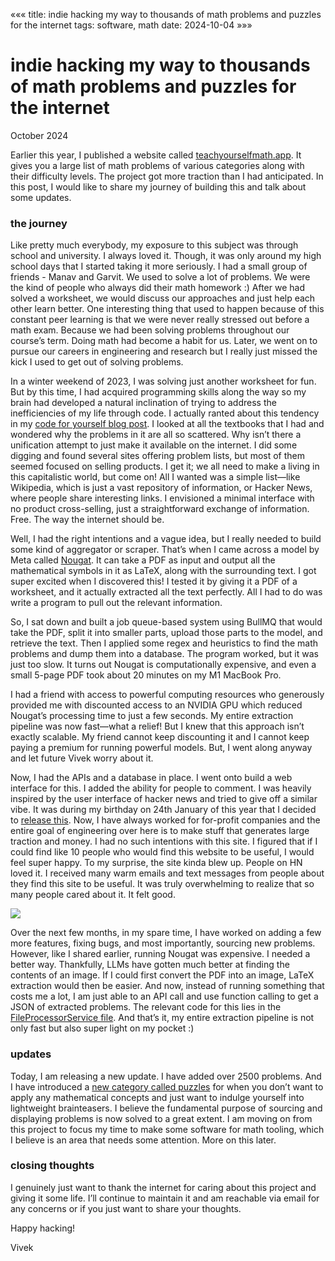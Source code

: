 «««
title: indie hacking my way to thousands of math problems and puzzles for the internet
tags: software, math
date: 2024-10-04
»»»

# indie hacking my way to thousands of math problems and puzzles for the internet

October 2024

Earlier this year, I published a website called [teachyourselfmath.app](https://teachyourselfmath.app/). It gives you a large list of math problems of various categories along with their difficulty levels. The project got more traction than I had anticipated. In this post, I would like to share my journey of building this and talk about some updates.

### the journey

Like pretty much everybody, my exposure to this subject was through school and university. I always loved it. Though, it was only around my high school days that I started taking it more seriously. I had a small group of friends - Manav and Garvit. We used to solve a lot of problems. We were the kind of people who always did their math homework :) After we had solved a worksheet, we would discuss our approaches and just help each other learn better. One interesting thing that used to happen because of this constant peer learning is that we were never really stressed out before a math exam. Because we had been solving problems throughout our course’s term. Doing math had become a habit for us. Later, we went on to pursue our careers in engineering and research but I really just missed the kick I used to get out of solving problems.

In a winter weekend of 2023, I was solving just another worksheet for fun. But by this time, I had acquired programming skills along the way so my brain had developed a natural inclination of trying to address the inefficiencies of my life through code. I actually ranted about this tendency in my [code for yourself blog post](https://vivekn.dev/blog/code-for-yourself). I looked at all the textbooks that I had and wondered why the problems in it are all so scattered. Why isn’t there a unification attempt to just make it available on the internet. I did some digging and found several sites offering problem lists, but most of them seemed focused on selling products. I get it; we all need to make a living in this capitalistic world, but come on! All I wanted was a simple list—like Wikipedia, which is just a vast repository of information, or Hacker News, where people share interesting links. I envisioned a minimal interface with no product cross-selling, just a straightforward exchange of information. Free. The way the internet should be.

Well, I had the right intentions and a vague idea, but I really needed to build some kind of aggregator or scraper. That’s when I came across a model by Meta called [Nougat](https://github.com/facebookresearch/nougat). It can take a PDF as input and output all the mathematical symbols in it as LaTeX, along with the surrounding text. I got super excited when I discovered this! I tested it by giving it a PDF of a worksheet, and it actually extracted all the text perfectly. All I had to do was write a program to pull out the relevant information.

So, I sat down and built a job queue-based system using BullMQ that would take the PDF, split it into smaller parts, upload those parts to the model, and retrieve the text. Then I applied some regex and heuristics to find the math problems and dump them into a database. The program worked, but it was just too slow. It turns out Nougat is computationally expensive, and even a small 5-page PDF took about 20 minutes on my M1 MacBook Pro.

I had a friend with access to powerful computing resources who generously provided me with discounted access to an NVIDIA GPU which reduced Nougat’s processing time to just a few seconds. My entire extraction pipeline was now fast—what a relief! But I knew that this approach isn’t exactly scalable. My friend cannot keep discounting it and I cannot keep paying a premium for running powerful models. But, I went along anyway and let future Vivek worry about it.

Now, I had the APIs and a database in place. I went onto build a web interface for this. I added the ability for people to comment. I was heavily inspired by the user interface of hacker news and tried to give off a similar vibe. It was during my birthday on 24th January of this year that I decided to [release this](https://news.ycombinator.com/item?id=39113879). Now, I have always worked for for-profit companies and the entire goal of engineering over here is to make stuff that generates large traction and money. I had no such intentions with this site. I figured that if I could find like 10 people who would find this website to be useful, I would feel super happy. To my surprise, the site kinda blew up. People on HN loved it. I received many warm emails and text messages from people about they find this site to be useful. It was truly overwhelming to realize that so many people cared about it. It felt good.

<img src="/static/images/feedback.png">

Over the next few months, in my spare time, I have worked on adding a few more features, fixing bugs, and most importantly, sourcing new problems. However, like I shared earlier, running Nougat was expensive. I needed a better way. Thankfully, LLMs have gotten much better at finding the contents of an image. If I could first convert the PDF into an image, LaTeX extraction would then be easier. And now, instead of running something that costs me a lot, I am just able to an API call and use function calling to get a JSON of extracted problems. The relevant code for this lies in the [FileProcessorService file](https://github.com/viveknathani/teachyourselfmath/blob/4c7a5228acb72741907e8b38b1bed896acc42f59/src/services/FileProcessorService.ts). And that’s it, my entire extraction pipeline is not only fast but also super light on my pocket :)

### updates

Today, I am releasing a new update. I have added over 2500 problems. And I have introduced a [new category called puzzles](https://teachyourselfmath.app/?tags=puzzles) for when you don’t want to apply any mathematical concepts and just want to indulge yourself into lightweight brainteasers. I believe the fundamental purpose of sourcing and displaying problems is now solved to a great extent. I am moving on from this project to focus my time to make some software for math tooling, which I believe is an area that needs some attention. More on this later.

### closing thoughts

I genuinely just want to thank the internet for caring about this project and giving it some life. I’ll continue to maintain it and am reachable via email for any concerns or if you just want to share your thoughts.

Happy hacking!

Vivek
